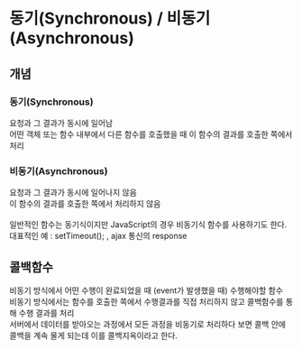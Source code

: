 # 동기(Synchronous) / 비동기(Asynchronous)

## 개념
### 동기(Synchronous)
요청과 그 결과가 동시에 일어남<br>
어떤 객체 또는 함수 내부에서 다른 함수를 호출했을 때 이 함수의 결과를 호출한 쪽에서 처리
### 비동기(Asynchronous)
요청과 그 결과가 동시에 일어나지 않음<br>
이 함수의 결과를 호출한 쪽에서 처리하지 않음
<br>
<br>
일반적인 함수는 동기식이지만 JavaScript의 경우 비동기식 함수를 사용하기도 한다.<br>
대표적인 예 : setTimeout(); , ajax 통신의 response

## 콜백함수 
비동기 방식에서 어떤 수행이 완료되었을 때 (event가 발생했을 때) 수행해야할 함수
<br>비동기 방식에서는 함수를 호출한 쪽에서 수행결과를 직접 처리하지 않고 콜백함수를 통해 수행 결과를 처리
<br>서버에서 데이터를 받아오는 과정에서 모든 과정을 비동기로 처리하다 보면 콜백 안에 콜백을 계속 물게 되는데 이를 콜백지옥이라고 한다.